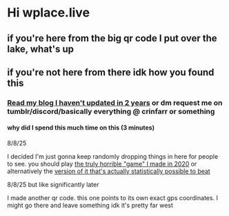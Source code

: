 # Hi wplace.live
## if you're here from the big qr code I put over the lake, what's up
## if you're not here from there idk how you found this

### [Read my blog I haven't updated in 2 years](https://crinfarr.io) or dm request me on tumblr/discord/basically everything @ crinfarr or something

#### why did I spend this much time on this (3 minutes)


8/8/25

I decided I'm just gonna keep randomly dropping things in here for people to see. you should play [the truly horrible "game" I made in 2020](https://crinfarr.itch.io/the-worst-game-ever) or alternatively the [version of it that's actually statistically possible to beat](https://crinfarr.itch.io/the-second-worst-game-ever)

8/8/25 but like significantly later

I made another qr code. this one points to its own exact gps coordinates. I might go there and leave something idk it's pretty far west